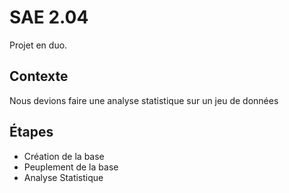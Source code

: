 # SAE 2.04

Projet en duo.

## Contexte

Nous devions faire une analyse statistique sur un jeu de données 

## Étapes

- Création de la base
- Peuplement de la base
- Analyse Statistique